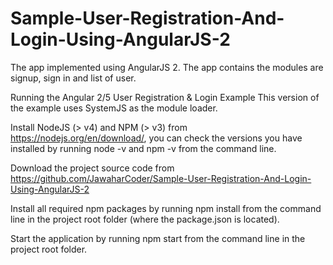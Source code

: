 # Sample-User-Registration-And-Login-Using-AngularJS-2
The app implemented using AngularJS 2. The app contains the modules are signup, sign in and list of user.

Running the Angular 2/5 User Registration & Login Example
This version of the example uses SystemJS as the module loader.

Install NodeJS (> v4) and NPM (> v3) from https://nodejs.org/en/download/, you can check the versions you have installed by running node -v and npm -v from the command line.
 
Download the project source code from https://github.com/JawaharCoder/Sample-User-Registration-And-Login-Using-AngularJS-2
 
Install all required npm packages by running npm install from the command line in the project root folder (where the package.json is located).
 
Start the application by running npm start from the command line in the project root folder.
